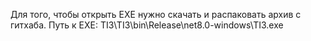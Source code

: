 Для того, чтобы открыть EXE нужно скачать и распаковать архив с гитхаба.
Путь к EXE: TI3\TI3\bin\Release\net8.0-windows\TI3.exe
